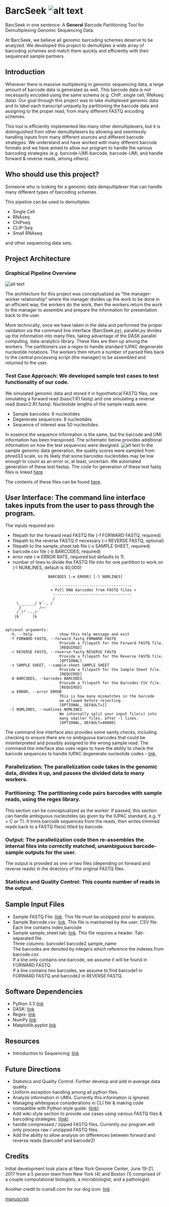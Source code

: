 # BarcSeek ![alt text](https://i.imgur.com/Bxh9lGc.png)
BarcSeek in one sentence: A **General** Barcode Partitioning Tool for Demultiplexing Genomic Sequencing Data.

At BarcSeek, we believe all genomic barcoding schemes deserve to be analyzed. We developed this project to demultiplex a wide array of barcoding schemes and match them quickly and efficiently with their sequenced sample partners.

## Introduction
Wherever there is massive multiplexing in genomic sequencing data, a large amount of barcode data is generated as well. This barcode data is not necessarily encoded using the same schema (e.g. ChIP, single cell, RNAseq data). Our goal through this project was to take multiplexed genomic data and to label each transcript uniquely by partitioning the barcode data and assigning to the proper read, from many different FASTQ encoding schemes. 

This tool is efficiently implemented like many other demultiplexers, but it is distinguished from other demultiplexers by allowing and seemlessly handling inputs from many different sources and different barcode strategies. We understand and have worked with many different barcode formats and we have aimed to allow our program to handle the various barcoding strategies (e.g. barcode-UMI-barcode, barcode-UMI, and handle forward & reverse reads, among others).

## Who should use this project?
Someone who is looking for a genomic data dempultiplexer that can handle many different types of barcoding schemes.

This pipeline can be used to demultiplex:
- Single Cell
- RNAseq
- ChIPseq
- CLIP-Seq
- Small RNAseq

and other sequencing data sets.

## Project Architecture
### Graphical Pipeline Overview
![alt text](architecture.png)

The architecture for this project was conceptualized as "the manager-worker relationship" where the manager divides up the work to be done in an efficient way, the workers do the work, then the workers return the work to the manager to assemble and prepare the information for presentation back to the user.

More technically, once we have taken in the data and performed the proper validation via the command line interface (BarcSeek.py), parallel.py divides up the information into many files, taking advantage of the DASK parallel computing, data-analytics library. These files are then up among the workers. The partitioners use a regex to handle standard IUPAC degenerate nucleotide notations. The workers then return a number of parsed files back to the central processing script (the manager) to be assembled and returned to the user. 

### Test Case Approach: We developed sample test cases to test functionality of our code.
We simulated genomic data and stored it in hypothetical FASTQ files, one simulating a forward read (basic1.R1.fastq) and one simulating a reverse read (basic2.R1.fastq). Nucleotide lengths of the sample reads were:
- Sample barcodes: 6 nucleotides
- Degenerate sequences: 8 nucleotides
- Sequence of interest was 50 nucleotides. 

In essence the sequence information is the same, but the barcode and UMI information has been transposed. The schematic below provides additional information on how the test sequences were designed.
![alt text](https://i.imgur.com/jz77TaE.png)
In the sample genomic data generation, the quality scores were sampled from phred33 scale, so its likely that some barcodes nucleotides may be low enough to count as an error or, at least, uncertain. We automated generation of these test fastqs. The code for generation of these test fastq files is linked [here](/test.cases/test.case.generator.R)

The contents of these files can be found [here](/test.cases).

## User Interface: The command line interface takes inputs from the user to pass through the program. 
The inputs required are: 
- filepath for the forward read FASTQ file (-f FORWARD FASTQ, required)
- filepath to the reverse FASTQ if necessary (-r REVERSE FASTQ, optional)
- filepath to the sample_sheet.tab file (-s SAMPLE SHEET, required)
- barcode.csv file (-b BARCODES, required)
- error rate (-e ERROR RATE, required but defaults to 1).
- number of lines to divide the FASTQ file into for one paritition to work on (-l NUMLINES, default is 40,000)

```usage: BarcSeek.py [-h] -f FORWARD FASTQ [-r REVERSE FASTQ] -s SAMPLE SHEET -b
                   BARCODES [-e ERROR] [-l NUMLINES]

                     -----------------------------------
                    < Pull DNA barcodes from FASTQ files >
                     -----------------------------------
                     /
     \ ______/ V`-, /
      }        /~~
     /_)^ --,r'
    |b      |b


optional arguments:
  -h, --help            show this help message and exit
  -f FORWARD FASTQ, --forward-fastq FORWARD FASTQ
                        Provide a filepath for the Forward FASTQ file.
                        [REQUIRED]
  -r REVERSE FASTQ, --reverse-fastq REVERSE FASTQ
                        Provide a filepath for the Reverse FASTQ file.
                        [OPTIONAL]
  -s SAMPLE SHEET, --sample-sheet SAMPLE SHEET
                        Provide a filepath for the Sample Sheet file.
                        [REQUIRED]
  -b BARCODES, --barcodes BARCODES
                        Provide a filepath for the Barcodes CSV file.
                        [REQUIRED]
  -e ERROR, --error ERROR
                        This is how many mismatches in the barcode
                        we allowed before rejecting.
                        [OPTIONAL, DEFAULT=1]
  -l NUMLINES, --numlines NUMLINES
                        We internally split your input file(s) into
                        many smaller files, after -l lines.
                        [OPTIONAL, DEFAULT=40000]
```
The command line interface also provides some sanity checks, including checking to ensure there are no ambiguous barcodes that could be misinterpreted and possibly assigned to the wrong sample read. The command line interface also uses regex to have the ability to check the barcode sequences to handle IUPAC degenerate nucleotide codes - [link](http://www.bioinformatics.org/sms/iupac.html).

### Parallelization: The parallelization code takes in the genomic data, divides it up, and passes the divided data to many workers.

### Partitioning: The partitioning code pairs barcodes with sample reads, using the regex library.
This section can be conceptualized as the worker. If passed, this section can handle ambiguous nucleotides (as given by the IUPAC standard, e.g. Y = C or T). It trims barcode sequences from the reads, then writes trimmed reads back to a FASTQ file(s) titled by barcode.

### Output: The parallelization code then re-assembles the internal files into correctly matched, unambiguous barcode-sample outputs for the user. 
The output is provided as one or two files (depending on forward and reverse reads) in the directory of the original FASTQ files.

### Statistics and Quality Control: This counts number of reads in the output.

## Sample Input Files
- Sample FASTQ File: [link](/test.cases/FASTQ_short_example.txt). This file must be unzipped prior to analysis.
- Sample Barcode.csv: [link](barcodes_csv.txt). This file is maintained by the user.
   CSV file.   
   Each line contains index,barcode  
- Sample sample_sheet.tab: [link](Sample_sheet.txt). This file requires a header.
   Tab-separated file.  
   Three columns:   barcode1   barcode2   sample_name  
   The barcodes are denoted by integers which reference the indexes from barcode.csv  
   If a line only contains one barcode, we assume it will be found in FORWARD FASTQ.  
   If a line contains two barcodes, we assume to find barcode1 in FORWARD FASTQ and barcode2 in REVERSE FASTQ.  

## Software Dependencies
- Python 3.5 [link](https://www.python.org/downloads/release/python-350/)
- DASK: [link](http://dask.pydata.org/en/latest/)
- Regex: [link](https://pypi.python.org/pypi/regex/)
- NumPy [link](http://www.numpy.org)
- Matplotlib.pyplot [link](http://matplotlib.org)

## Resources
- Introduction to Sequencing: [link](https://www.illumina.com/content/dam/illumina-marketing/documents/products/illumina_sequencing_introduction.pdf)

## Future Directions
- Statistics and Quality Control. Further develop and add in average data quality.
- Uniform exception handling among all python files.
- Analyze information in UMIs. Currently this information is ignored.
- Managing whitespace considerations in CLI file & making code compatible with Python style guide. [(link)](http://legacy.python.org/dev/peps/pep-0008/)
- Add wiki-style section to provide use cases using various FASTQ files & barcoding strategies. [(link)](https://github.com/mojaveazure/angsd-wrapper/wiki)
- handle compressed / zipped FASTQ files. Currently our program will only process raw / unzipped FASTQ files.
- Add the ability to allow analysis on differences between forward and reverse reads (barcode1 and barcode2)

## Credits
Initial development took place at New York Genome Center, June 19-21, 2017 from a 5 person team from New York (4) and Boston (1) comprised of a couple computational biologists, a microbiologist, and a pathologist.

Another credit to icons8.com for our dog icon: [link](http://icons8.com) .

[manuscript](https://docs.google.com/document/d/1hFbCvAxzgxJ2ENEUZjBc_dSfRu0sDzI5YQ921FJJhow/mobilebasic)
